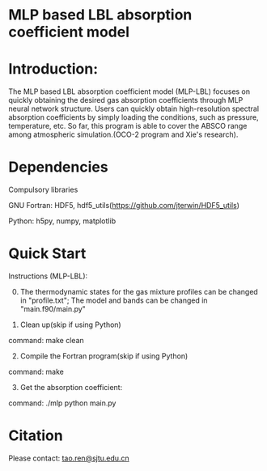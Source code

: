 # MLP based LBL absorption coefficient model

# Introduction:
The MLP based LBL absorption coefficient model (MLP-LBL) focuses on quickly obtaining the desired gas absorption coefficients through MLP neural network structure. Users can quickly obtain high-resolution spectral absorption coefficients by simply loading the conditions, such as pressure, temperature, etc. So far, this program is able to cover the ABSCO range among atmospheric simulation.(OCO-2 program and Xie's research). 

# Dependencies
Compulsory libraries

GNU Fortran: HDF5, hdf5_utils(https://github.com/jterwin/HDF5_utils)

Python: h5py, numpy, matplotlib

# Quick Start
Instructions (MLP-LBL): 

0) The thermodynamic states for the gas mixture profiles can be changed in "profile.txt"; The model and bands can be changed in "main.f90/main.py"

1) Clean up(skip if using Python)

command: make clean

2) Compile the Fortran program(skip if using Python)

command: make

3) Get the absorption coefficient:

command:   ./mlp    python main.py


# Citation

Please contact: tao.ren@sjtu.edu.cn

